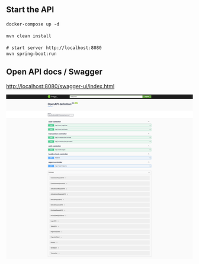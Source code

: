 
## Start the API

```shell
docker-compose up -d

mvn clean install

# start server http://localhost:8080
mvn spring-boot:run
```


## Open API docs / Swagger

[http://localhost:8080/swagger-ui/index.html](http://localhost:8080/swagger-ui/index.html)

![swagger](https://raw.githubusercontent.com/harryosmar/springboot-postgresql-demo/refs/heads/master/swagger.png)